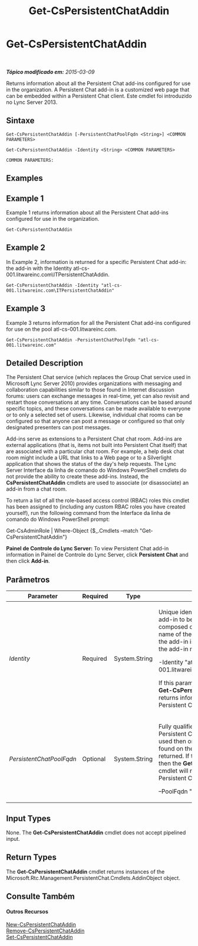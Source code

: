 ﻿---
title: Get-CsPersistentChatAddin
TOCTitle: Get-CsPersistentChatAddin
ms:assetid: 0d6b3283-c73d-4b83-b0f8-8f03aa4bba14
ms:mtpsurl: https://technet.microsoft.com/pt-br/library/JJ204670(v=OCS.15)
ms:contentKeyID: 49305873
ms.date: 05/19/2016
mtps_version: v=OCS.15
ms.translationtype: HT
---

# Get-CsPersistentChatAddin

 

_**Tópico modificado em:** 2015-03-09_

Returns information about all the Persistent Chat add-ins configured for use in the organization. A Persistent Chat add-in is a customized web page that can be embedded within a Persistent Chat client. Este cmdlet foi introduzido no Lync Server 2013.

## Sintaxe

    Get-CsPersistentChatAddin [-PersistentChatPoolFqdn <String>] <COMMON PARAMETERS>

    Get-CsPersistentChatAddin -Identity <String> <COMMON PARAMETERS>

    COMMON PARAMETERS:

## Examples

## Example 1

Example 1 returns information about all the Persistent Chat add-ins configured for use in the organization.

    Get-CsPersistentChatAddin

## Example 2

In Example 2, information is returned for a specific Persistent Chat add-in: the add-in with the Identity atl-cs-001.litwareinc.com\\ITPersistentChatAddin.

    Get-CsPersistentChatAddin -Identity "atl-cs-001.litwareinc.com\ITPersistentChatAddin"

## Example 3

Example 3 returns information for all the Persistent Chat add-ins configured for use on the pool atl-cs-001.litwareinc.com.

    Get-CsPersistentChatAddin -PersistentChatPoolFqdn "atl-cs-001.litwareinc.com"

## Detailed Description

The Persistent Chat service (which replaces the Group Chat service used in Microsoft Lync Server 2010) provides organizations with messaging and collaboration capabilities similar to those found in Internet discussion forums: users can exchange messages in real-time, yet can also revisit and restart those conversations at any time. Conversations can be based around specific topics, and these conversations can be made available to everyone or to only a selected set of users. Likewise, individual chat rooms can be configured so that anyone can post a message or configured so that only designated presenters can post messages.

Add-ins serve as extensions to a Persistent Chat chat room. Add-ins are external applications (that is, items not built into Persistent Chat itself) that are associated with a particular chat room. For example, a help desk chat room might include a URL that links to a Web page or to a Silverlight application that shows the status of the day's help requests. The Lync Server Interface da linha de comando do Windows PowerShell cmdlets do not provide the ability to create these add-ins. Instead, the **CsPersistentChatAddin** cmdlets are used to associate (or disassociate) an add-in from a chat room.

To return a list of all the role-based access control (RBAC) roles this cmdlet has been assigned to (including any custom RBAC roles you have created yourself), run the following command from the Interface da linha de comando do Windows PowerShell prompt:

Get-CsAdminRole | Where-Object {$\_.Cmdlets –match "Get-CsPersistentChatAddin"}

**Painel de Controle do Lync Server:** To view Persistent Chat add-in information in Painel de Controle do Lync Server, click **Persistent Chat** and then click **Add-in**.

## Parâmetros


<table>
<colgroup>
<col style="width: 25%" />
<col style="width: 25%" />
<col style="width: 25%" />
<col style="width: 25%" />
</colgroup>
<thead>
<tr class="header">
<th>Parameter</th>
<th>Required</th>
<th>Type</th>
<th>Description</th>
</tr>
</thead>
<tbody>
<tr class="odd">
<td><p><em>Identity</em></p></td>
<td><p>Required</p></td>
<td><p>System.String</p></td>
<td><p>Unique identifier for the Persistent Chat add-in to be returned. The Identity is composed of the fully qualified domain name of the Persistent Chat pool where the add-in is located, a &quot;\&quot; character, and the add-in name. For example:</p>
<p>-Identity &quot;atl-gc-001.litwareincom\ITPersistentChatAddin&quot;</p>
<p>If this parameter is not specified then the <strong>Get-CsPersistentChatAddin</strong> cmdlet returns information about all your Persistent Chat add-ins.</p></td>
</tr>
<tr class="even">
<td><p><em>PersistentChatPoolFqdn</em></p></td>
<td><p>Optional</p></td>
<td><p>System.String</p></td>
<td><p>Fully qualified domain name for the Persistent Chat pool. If this parameter is used then only Persistent Chat add-ins found on the specified pool will be returned. If this parameter is not used then the <strong>Get-CsPersistentChatAddin</strong> cmdlet will return add-ins from all your Persistent Chat pools. For example:</p>
<p>–PoolFqdn &quot;atl-cs-001.litwareinc.com&quot;</p></td>
</tr>
</tbody>
</table>


## Input Types

None. The **Get-CsPersistentChatAddin** cmdlet does not accept pipelined input.

## Return Types

The **Get-CsPersistentChatAddin** cmdlet returns instances of the Microsoft.Rtc.Management.PersistentChat.Cmdlets.AddinObject object.

## Consulte Também

#### Outros Recursos

[New-CsPersistentChatAddin](new-cspersistentchataddin.md)  
[Remove-CsPersistentChatAddin](remove-cspersistentchataddin.md)  
[Set-CsPersistentChatAddin](set-cspersistentchataddin.md)

